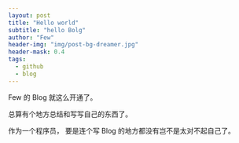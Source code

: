 ```yaml
---
layout: post
title: "Hello world"
subtitle: "hello Bolg"
author: "Few"
header-img: "img/post-bg-dreamer.jpg"
header-mask: 0.4
tags:
  - github
  - blog
---
```


Few 的 Blog 就这么开通了。

总算有个地方总结和写写自己的东西了。

作为一个程序员， 要是连个写 Blog 的地方都没有岂不是太对不起自己了。